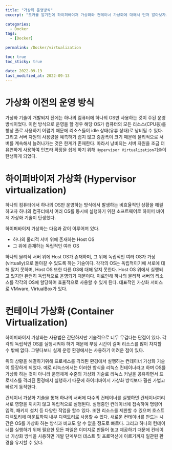 ```yaml
---
title: "가상화 운영방식"
excerpt: "도커를 알기전에 하이퍼바이저 가상화와 컨테이너 가상화에 대해서 먼저 알아보자."

categories:
  - Docker
tags:
  - [Docker]

permalink: /Docker/virtualization

toc: true
toc_sticky: true

date: 2022-09-13
last_modified_at: 2022-09-13
---
```

# 가상화 이전의 운영 방식
가상화 기술이 개발되지 전에는 하나의 컴퓨터에 하나의 OS만 사용하는 것이 주된 운영 방식이었다. 이런 방식으로 운영을 할 경우 해당 OS가 컴퓨터의 모든 리소스(CPU등)를 항상 풀로 사용하기 어렵기 때문에 리소스들이 idle 상태(유휴 상태)로 낭비될 수 있다. 그리고 서버 자원의 사용량을 예측하기 쉽지 않고 증감폭이 크기 때문에 물리적으로 서버를 계속해서 늘려나가는 것은 한계가 존재한다. 따라서 낭비되는 서버 자원을 조금 더 유연하게 사용하여 인프라 확장을 쉽게 하기 위해 `Hypervisor Virtualization`기술이 탄생하게 되었다.

# 하이퍼바이저 가상화 (Hypervisor virtualization)
하나의 컴퓨터에서 하나의 OS만 운영하는 방식에서 발생하는 비효율적인 상황을 해결하고자 하나의 컴퓨터에서 여러 OS를 동시에 실행하기 위한 소프트웨어로 하이퍼 바이저 가상화 기술이 탄생했다.

하이퍼바이저 가상화는 다음과 같이 이루어져 있다. 
- 하나의 물리적 서버 위에 존재하는 Host OS
- 그 위에 존재하는 독립적인 여러 OS

하나의 물리적 서버 위에 Host OS가 존재하며, 그 위에 독립적인 여러 OS가 가상(virtually)으로 돌아갈 수 있도록 하는 기술이다. 각각의 OS는 독립적이기에 서로에 대해 알지 못하며, Host OS 또한 다른 OS에 대해 알지 못한다. Host OS 위에서 실행되고 있지만 완전히 독립적으로 운영되기 때문이다. 이로인해 하나의 물리적 서버의 리소스를 각각의 OS에 할당하여 효율적으로 사용할 수 있게 된다.
대표적인 가상화 서비스로 VMware, VirtualBox가 있다.

# 컨테이너 가상화 (Container Virtualization)
하이퍼바이저 가상화는 사용법은 간단하지만 기술적으로 너무 무겁다는 단점이 있다. 각각의 독립적인 OS를 실행시켜야 하기 때문에 부팅 시간이 길며 리소스를 많이 차지할 수 밖에 없다. 그렇다보니 실제 운영 환경에서는 사용하기 어려운 점이 있다.

위의 상황을 해결하기위해 프로세스를 격리된 환경에서 실행하는 컨테이너 가상화 기술이 등장하게 되었다. 예로 리눅스에서는 이러한 방식을 리눅스 컨테이너라고 하며 OS를 가상화 하는 것이 아니라 운영체제 수준의 가상화 기술로 리눅스 커널을 공유하면서 프로세스를 격리된 환경에서 실행하기 때문에 하이퍼바이저 가상화 방식보다 훨씬 가볍고 빠르게 동작한다.

컨테이너 가상화 기술을 통해 하나의 서버에 다수의 컨테이너를 실행하면 컨테이너끼리 서로 영향을 끼치지 않고 독립적으로 실행된다. 실행중인 컨테이너에 접속하여 명령어 입력, 패키지 설치 등 다양한 작업을 할수 있다. 또한 리소스를 제한할 수 있으며 호스트 디렉토리에 마운트하여 내부 디렉토리로 사용할 수 있다. 새로운 컨테이너를 만드는 시간은 OS를 가상화 하는 방식과 비교도 할 수 없을 정도로 빠르다. 그리고 하나의 컨테이너를 실행하기 위해 필요한 모든 파일은 이미지로 만들어 놓고 제공하기 때문에 컨테이너 가상화 방식을 사용하면 개발 단계부터 테스트 및 프로덕션에 이르기까지 일관된 환경을 유지할 수 있다.